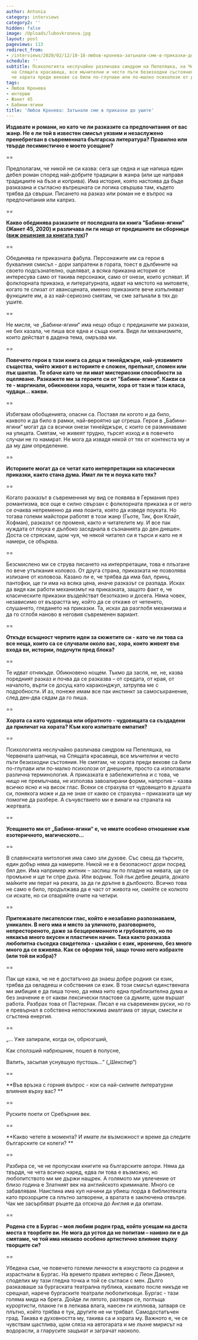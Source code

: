 ```yaml
---
author: Antonia
category: interviews
category2: ''
hidden: false
image: /Uploads/lubovkroneva.jpg
layout: post
pageviews: 113
redirect_from:
- /interviews/2020/02/12/10-18-любов-кронева-затънали-сме-в-приказки-до-ушите
schedule: ''
subtitle: Психологията неслучайно различава синдром на Пепеляшка, на Червената шапчица,
  на Спящата красавица, все мъчителни и често пъти безизходни състояния. Не смятам,
  че хората преди векове са били по-глупави или по-малко психолози от днешните
tags:
- Любов Кронева
- интервю
- Жанет 45
- Бабини-ягини
title: 'Любов Кронева: Затънали сме в приказки до ушите'
---
```


**Издавате и романи, но като че ли разказите са предпочитания от вас жанр. Не е ли той в известен смисъл уязвим и незаслужено пренебрегван в съвременната българска литература? Правилно или твърде песимистично е моето усещане?**

\==

Предполагам, че никой не си казва: сега ще седна и ще напиша един дебел роман според най-добрите традиции в жанра (или ще направя традициите на бъзе и коприва). Има история, която настоява да бъде разказана и съгласно вътрешната си логика свършва там, където трябва да свърши. Писането на разказ или роман не е въпрос на предпочитания или каприз.

\==

**Какво обединява разказите от последната ви книга "Бабини-ягини" (Жанет 45, 2020) и различава ли ги нещо от предишните ви сборници (**[**виж рецензия за книгата тук**](https://literaturnirazgovori.com/bookreviews/2020/01/24/10-24-%D0%B1%D0%B0%D0%B1%D0%B8%D0%BD%D0%B8-%D1%8F%D0%B3%D0%B8%D0%BD%D0%B8-%D0%BD%D0%B0-%D0%BB%D1%8E%D0%B1%D0%BE%D0%B2-%D0%BA%D1%80%D0%BE%D0%BD%D0%B5%D0%B2%D0%B0-%D0%B7%D0%B0-%D0%B4%D0%B5%D0%B9%D1%81%D1%82%D0%B2%D0%B8%D1%82%D0%B5%D0%BB%D0%BD%D0%BE%D1%81%D1%82%D1%82%D0%B0-%D0%BA%D0%B0%D1%82%D0%BE-%D0%BF%D1%80%D0%B8%D0%BA%D0%B0%D0%B7%D0%BA%D0%B0.html)**)?**

\==

Обединява ги приказната фабула. Персонажите им са герои в буквалния смисъл - дори запратени в гората, тоест в дълбините на своето подсъзнателно, оцеляват, а всяка приказна история се интересува само от такива персонажи, само от онези, които успяват. И фолклорната приказка, и литературната, идват на мястото на митовете, когато те слизат от авансцената, именно приказките вече изпълняват функциите им, а аз най-сериозно смятам, че сме затънали в тях до ушите.

\==

Не мисля, че „Бабини-ягини“ има нещо общо с предишните ми разкази, не бих казала, че пиша все една и съща книга. Видя ли механизмите, които действат в дадена тема, омръзва ми.

\==

**Повечето герои в тази книга са деца и тинейджъри, най-уязвимите същества, чийто живот в историите е сложен, препънат, сломен или пък шантав. Те обаче като че ли имат мистериозни способности за оцеляване. Разкажете ми за героите си от "Бабини-ягини". Какви са те - маргинали, обикновени хора, чешити, хора от тази и тази класа, чудаци... какви.**

\==

Избягвам обобщенията, опасни са. Поставя ли когото и да било, каквото и да било в рамки, най-вероятно ще сгреша. Герои в „Бабини-ягини“ могат да са всички онези тинейджъри, с които се разминаваме на улицата. Смятам, че живеят трудно, търсят изход и в повечето случаи не го намират. Не мога да извадя някой от тях от контекста му и да му дам определение.

\==

**Историите могат да се четат като интерпретации на класически приказки, както стана дума. Имат ли те и поука като тях?**

\==

Когато разказът в съвременния му вид се появява в Германия през романтизма, все още е силно свързан с фолклорната приказка и от него се очаква непременно да има поанта, която да изведе поуката. Но тогава големи майстори работят в този жанр (Гьоте, Тик, фон Клайт, Хофман), разказът се променя, както и читателите му. И все пак нуждата от поука е дълбоко заседнала в съзнанията до ден днешен. Доста се стряскам, щом чуя, че някой читател си я търси и като не я намери, се обърква. 

\==

Безсмислено ми се струва писането на интерпретации, това е плъзгане по вече утъпкания коловоз. От друга страна, приказката не позволява излизане от коловоза. Казано ли е, че трябва да има бал, принц, пантофки, ще ги има на всяка цена, иначе разказът се разпада. Исках да видя как работи механизмът на приказката, защото факт е, че класическите приказки въздействат безотказно и досега. Няма човек, независимо от възрастта му, който да се откаже от четенето, слушането, гледането на приказки. Та, исках да разглобя механизма и да го сглобя наново в неговия съвременен вариант. 

\==

**Откъде всъщност черпите идеи за сюжетите си - като че ли това са все неща, които са се случвали около вас, хора, които живеят във входа ви, истории, подочути пред блока?**

\==

Те идват отнякъде. Обикновено нощем. Тъкмо да заспя, не, не, казва поредният разказ и почва да се разказва – от средата, от края,  от началото, върти се досущ като караконджул, затрупва ме с подробности. И аз, понеже имам все пак инстинкт за самосъхранение, след ден-два сядам да го пиша.

\==

**Хората са като чудовища или обратното - чудовищата са създадени да приличат на хората? Към кого изпитвате емпатия?**

\==

Психологията неслучайно различава синдром на Пепеляшка, на Червената шапчица, на Спящата красавица, все мъчителни и често пъти безизходни състояния. Не смятам, че хората преди векове са били по-глупави или по-малко психолози от днешните, просто са използвали различна терминология. А приказката е забележителна и с това, че нищо не премълчава, не използва завоалирани форми, напротив – казва всичко ясно и на висок глас. Всеки се страхува от чудовището в душата си, понякога може и да не знае от какво се страхува – приказката ще му помогне да разбере. А съчувствието ми е винаги на страната на жертвата.

\==

**Усещането ми от „Бабини-ягини“ е, че имате особено отношение към езотеричното, магическото…**

\==

В славянската митология има само зли духове. Със свещ да търсите, един добър няма да намерите. Никой не е в безопасност дори посред бял ден. Има например житник – заспиш ли по пладне на нивата, ще се промъкне и ще ти спре дъха. Или водник. Той пък дебне децата, докато майките им перат на реката, за да ги дръпне в дълбокото. Всичко това не само е било, продължава да е част от живота ни, смейте се колкото си искате, но си отваряйте очите на четири.

\==

**Притежавате писателски глас, който е незабавно разпознаваем, уникален. В него има и място за уличното, разговорното, непрестореното, даже за безцеремонното и грубоватото, но по някакъв много вкусен и пластичен начин. Така както разказва любопитна съседка свидетелка - цъкайки с език, иронично, без много много да се вживява. Как се оформи той, защо точно него избрахте (или той ви избра)?**

\==

Пак ще кажа, че не е достатъчно да знаеш добре родния си език, трябва да овладееш и собствения си език. В този смисъл единствената ми амбиция е да пиша точно, да няма нито една приблизителна дума и без значение е от какви лексически пластове са думите, щом вършат работа. Разбрах това от Пастернак. Писал е на съвременен руски, но го е превърнал в собствена непостижима амалгама от звуци, смисли и сгъстена енергия.

\==

 „… Уже запирали, когда он, обрюзгший,

Как сползший набрюшник, пошел в полусне,

Валить, засыпая уснувшую пустошь…“ („Шекспир“)

\==

**Във връзка с горния въпрос - кои са най-силните литературни влияния върху вас? **

\==

Руските поети от Сребърния век.

\==

**Какво четете в момента? И имате ли възможност и време да следите българските си колеги? **

\==

Разбира се, че не пропускам книгите на българските автори. Няма да твърдя, че чета всичко наред, едва ли това е възможно, но любопитството ми ме държи нащрек. А голямото ми увлечение от близо година е Златният век на английското криминале. Много се забавлявам. Наистина има куп начини да убиеш лорда в библиотеката като прозорците са плътно затворени, а вратата е заключена отвътре. Чак ме засърбяват ръцете да отскоча до Англия и да опитам.

\==

**Родена сте в Бургас – моя любим роден град, който усещам на доста места в творбите ви. Не мога да устоя да не попитам – наивно ли е да смятаме, че той има някакво особено артистично влияние върху творците си?**

\==

Убедена съм, че повечето големи личности в изкуството са родени и израстнали в Бургас. На времето правих интервю с Леон Даниел, споделих му тази гледна точка и той се съгласи с мен. Дълго разказваше за бургаската театрална публика, каквато после никъде не срещнал, нарече бургаските театрали любопитковци. Бургас - тази голяма мида на брега. Дойде ли лятото, разтваря се, поглъща курортисти, плакне ги в лепкава влага, наесен ги изплюва, затваря се плътно, който трябва е тук, другите не ни трябват. Самодостатъчен град. Такава е духовността му, такива са и хората му. Важното е, че се чувствам щастлива, щом сляза на автогарата и ме лъхне мирисът на водорасли, а гларусите защъкат и заграчат наоколо.